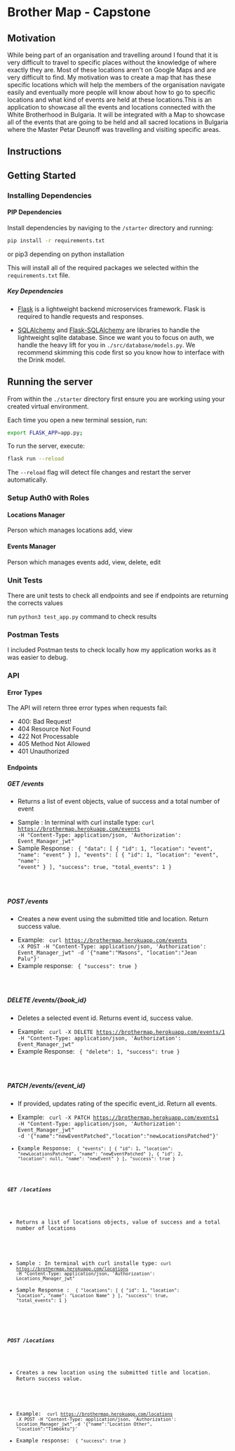 # Brother Map - Capstone 

## Motivation
While being part of an organisation and travelling around I found that it is very difficult to travel to specific places without the knowledge of where exactly they are. Most of these locations aren't on Google Maps and are very difficult to find. My motivation was to create a map that has these specific locations which will help the members of the organisation navigate easily and eventually more people will know about how to go to specific locations and what kind of events are held at these locations.This is an application to showcase all the events and locations connected with the White Brotherhood in Bulgaria. It will be integrated with a Map to showcase all
of the events that are going to be held and all sacred locations in Bulgaria where the Master Petar Deunoff was travelling and visiting specific areas.

## Instructions

## Getting Started

### Installing Dependencies

#### PIP Dependencies

Install dependencies by naviging to the `/starter` directory and running:

```bash
pip install -r requirements.txt
```
or pip3 depending on python installation

This will install all of the required packages we selected within the `requirements.txt` file.

##### Key Dependencies

- [Flask](http://flask.pocoo.org/)  is a lightweight backend microservices framework. Flask is required to handle requests and responses.

- [SQLAlchemy](https://www.sqlalchemy.org/) and [Flask-SQLAlchemy](https://flask-sqlalchemy.palletsprojects.com/en/2.x/) are libraries to handle the lightweight sqlite database. Since we want you to focus on auth, we handle the heavy lift for you in `./src/database/models.py`. We recommend skimming this code first so you know how to interface with the Drink model.


## Running the server

From within the `./starter` directory first ensure you are working using your created virtual environment.

Each time you open a new terminal session, run:

```bash
export FLASK_APP=app.py;
```

To run the server, execute:

```bash
flask run --reload
```

The `--reload` flag will detect file changes and restart the server automatically.

### Setup Auth0 with Roles

#### Locations Manager
Person which manages locations add, view

#### Events Manager
Person which manages events add, view, delete, edit 


### Unit Tests

There are unit tests to check all endpoints and see if endpoints are returning the corrects values

run `python3 test_app.py` command to check results

### Postman Tests

I included Postman tests to check locally how my application works as it was easier to debug.


### API

#### Error Types
The API will retern three error types when requests fail:
* 400: Bad Request!
* 404 Resource Not Found
* 422 Not Processable
* 405 Method Not Allowed
* 401 Unauthorized

#### Endpoints

##### GET /events
- Returns a list of event objects, value of success and a total number of event
* Sample : In terminal with curl installe type: <code>curl https://brothermap.herokuapp.com/events -H "Content-Type: application/json, 'Authorization': Event_Manager_jwt"</code>
* Sample Response : <code>
  {
    "data": [
        {
            "id": 1,
            "location": "event",
            "name": "event"
        }
    ],
    "events": [
        {
            "id": 1,
            "location": "event",
            "name": "event"
        }
    ],
    "success": true,
    "total_events": 1
}
</code>

##### POST /events
- Creates a new event using the submitted title and location. Return success value.
* Example: <code> curl https://brothermap.herokuapp.com/events -X POST -H "Content-Type: application/json, 'Authorization': Event_Manager_jwt" -d '{"name":"Masons", "location":"Jean Palu"}'</code>
* Example response: <code>
  {
    "success": true
}
</code>

##### DELETE /events/{book_id}
- Deletes a selected event id. Returns event id, success value.
* Example: <code> curl -X DELETE https://brothermap.herokuapp.com/events/1 -H "Content-Type: application/json, 'Authorization': Event_Manager_jwt"</code>
* Example Response: <code> 
  {
    "delete": 1,
    "success": true
}
</code>

##### PATCH /events/{event_id}
- If provided, updates rating of the specific event_id. Return all events.
* Example: <code> curl -X PATCH https://brothermap.herokuapp.com/events1 -H "Content-Type: application/json, 'Authorization': Event_Manager_jwt" -d '{"name":"newEventPatched","location":"newLocationsPatched"}'
* Example Response: <code>
  {
    "events": [
        {
            "id": 1,
            "location": "newLocationsPatched",
            "name": "newEventPatched"
        },
        {
            "id": 2,
            "location": null,
            "name": "newEvent"
        }
    ],
    "success": true
}
  </code>
##### GET /locations
- Returns a list of locations objects, value of success and a total number of locations
* Sample : In terminal with curl installe type: <code>curl https://brothermap.herokuapp.com/locations -H "Content-Type: application/json, 'Authorization': Locations_Manager_jwt"</code>
* Sample Response : <code>
  {
    "locations": [
        {
            "id": 1,
            "location": "Location",
            "name": "Location Name"
        }
    ],
    "success": true,
    "total_events": 1
}
</code>

##### POST /Locations
- Creates a new location using the submitted title and location. Return success value.
* Example: <code> curl https://brothermap.herokuapp.com/locations -X POST -H "Content-Type: application/json, 'Authorization': Location_Manager_jwt" -d '{"name":"Location Other", "location":"Timboktu"}'</code>
* Example response: <code>
  {
    "success": true
}
</code>

  
 
